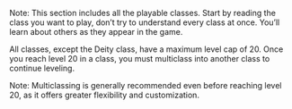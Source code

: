 Note: This section includes all the playable classes. Start by reading the class you want to play, don’t try to understand every class at once. You’ll learn about others as they appear in the game.

All classes, except the Deity class, have a maximum level cap of 20. Once you reach level 20 in a class, you must multiclass into another class to continue leveling.

Note: Multiclassing is generally recommended even before reaching level 20, as it offers greater flexibility and customization.

